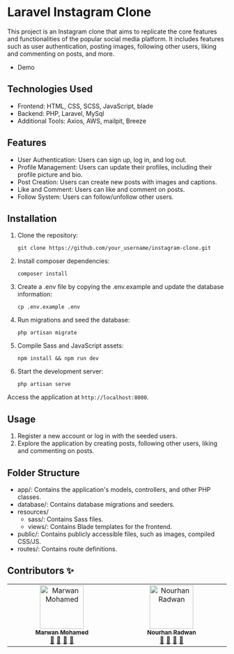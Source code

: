 # Laravel Instagram Clone

This project is an Instagram clone that aims to replicate the core features and functionalities of the popular social media platform. It includes features such as user authentication, posting images, following other users, liking and commenting on posts, and more.

- Demo

## Technologies Used

- Frontend: HTML, CSS, SCSS, JavaScript, blade
- Backend: PHP, Laravel, MySql
- Additional Tools: Axios, AWS, mailpit, Breeze

## Features

- User Authentication: Users can sign up, log in, and log out.
- Profile Management: Users can update their profiles, including their profile picture and bio.
- Post Creation: Users can create new posts with images and captions.
- Like and Comment: Users can like and comment on posts.
- Follow System: Users can follow/unfollow other users.

## Installation

1. Clone the repository:

    ```
    git clone https://github.com/your_username/instagram-clone.git 
    ```

2. Install composer dependencies:

    ```
    composer install 
    ```

3. Create a .env file by copying the .env.example and update the database information:

    ```
    cp .env.example .env 
    ```

4. Run migrations and seed the database:

    ```
    php artisan migrate
    ```

5. Compile Sass and JavaScript assets:

    ```
    npm install && npm run dev
    ```

6. Start the development server:

    ```
    php artisan serve
    ```

Access the application at `http://localhost:8000`.

## Usage

1. Register a new account or log in with the seeded users.
2. Explore the application by creating posts, following other users, liking and commenting on posts.


## Folder Structure

- app/: Contains the application's models, controllers, and other PHP classes.
- database/: Contains database migrations and seeders.
- resources/
    - sass/: Contains Sass files.
    - views/: Contains Blade templates for the frontend.
- public/: Contains publicly accessible files, such as images, compiled CSS/JS.
- routes/: Contains route definitions.

## Contributors ✨

<table>
  <tbody>
    <tr>
      <td align="center" valign="top" width="14.28%">
        <a href="https://github.com/marwan-mohamed12">
          <img src="https://avatars.githubusercontent.com/u/40841193?v=4" width="100px;" alt="Marwan Mohamed" /><br /><sub><b>Marwan Mohamed</b></sub>
        </a><br />
        <a href="#" title="Answering Questions">💬</a> 
        <a href="#" title="Documentation">📖</a> 
        <a href="#" title="Reviewed Pull Requests">👀</a> 
        <a href="#" title="Talks">📢</a>
      </td>
      <td align="center" valign="top" width="14.50%">
        <a href="https://github.com/NourhanRadwan145">
          <img src="https://avatars.githubusercontent.com/u/153069096?v=4" width="100px;" alt="Nourhan Radwan" /><br /><sub><b>Nourhan Radwan </b></sub>
        </a><br />
        <a href="#" title="Answering Questions">💬</a> 
        <a href="#" title="Documentation">📖</a> 
        <a href="#" title="Reviewed Pull Requests">👀</a> 
        <a href="#" title="Talks">📢</a>
      </td>
    </tr>
  </tbody>
</table>
